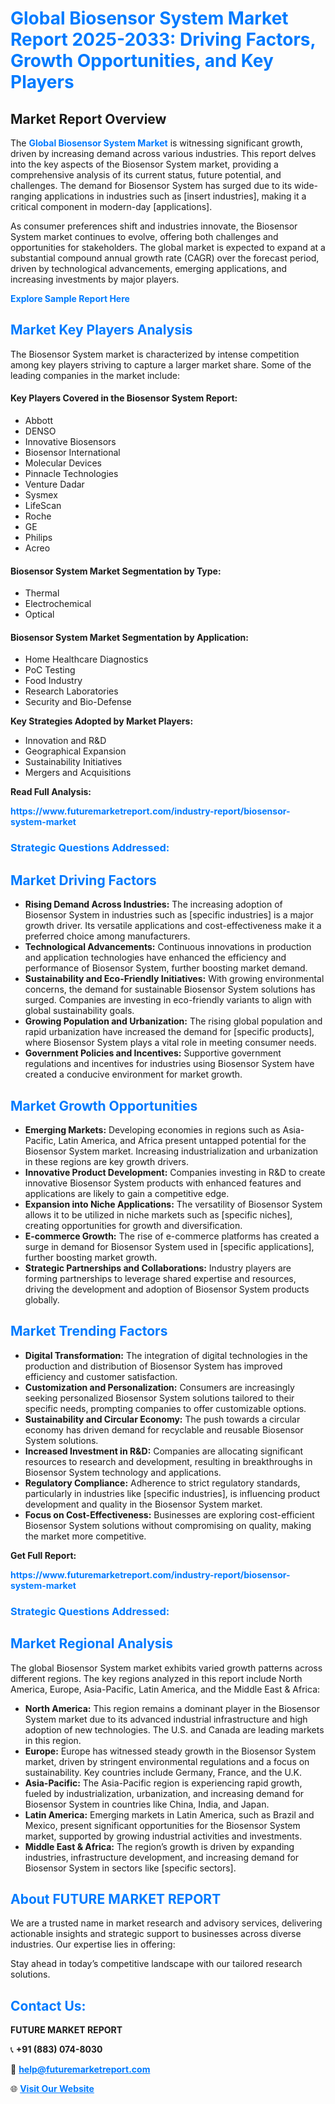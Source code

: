 <h1 style="color: #007BFF;">Global Biosensor System Market Report 2025-2033: Driving Factors, Growth Opportunities, and Key Players</h1>

<section id="overview">
<h2>Market Report Overview</h2>
<p>The <a href="https://www.futuremarketreport.com/industry-report/biosensor-system-market" style="color: #007BFF; text-decoration: none;"><strong>Global Biosensor System Market</strong></a> is witnessing significant growth, driven by increasing demand across various industries. This report delves into the key aspects of the Biosensor System market, providing a comprehensive analysis of its current status, future potential, and challenges. The demand for Biosensor System has surged due to its wide-ranging applications in industries such as [insert industries], making it a critical component in modern-day [applications].</p>
<p>As consumer preferences shift and industries innovate, the Biosensor System market continues to evolve, offering both challenges and opportunities for stakeholders. The global market is expected to expand at a substantial compound annual growth rate (CAGR) over the forecast period, driven by technological advancements, emerging applications, and increasing investments by major players.</p>
</section>

<section id="overview">
<p><a href="https://www.futuremarketreport.com/request-sample/reportId=76626" style="color: #007BFF; text-decoration: none;"><strong>Explore Sample Report Here</strong></a></p>
</section>

<section id="key-players">
<h2 style="color: #007BFF;">Market Key Players Analysis</h2>
<p>The Biosensor System market is characterized by intense competition among key players striving to capture a larger market share. Some of the leading companies in the market include:</p>
<h4>Key Players Covered in the Biosensor System Report:</h4>
<ul><li>Abbott</li><li>DENSO</li><li>Innovative Biosensors</li><li>Biosensor International</li><li>Molecular Devices</li><li>Pinnacle Technologies</li><li>Venture Dadar</li><li>Sysmex</li><li>LifeScan</li><li>Roche</li><li>GE</li><li>Philips</li><li>Acreo</li></ul>
<h4>Biosensor System Market Segmentation by Type:</h4>
<ul><li>Thermal</li><li>Electrochemical</li><li>Optical</li></ul>

<h4>Biosensor System Market Segmentation by Application:</h4>
<ul><li>Home Healthcare Diagnostics</li><li>PoC Testing</li><li>Food Industry</li><li>Research Laboratories</li><li>Security and Bio-Defense</li></ul>
<p><strong>Key Strategies Adopted by Market Players:</strong></p>
<ul>
<li>Innovation and R&D</li>
<li>Geographical Expansion</li>
<li>Sustainability Initiatives</li>
<li>Mergers and Acquisitions</li>
</ul>
</section>

<section>
<p><strong>Read Full Analysis: </strong></p><a href="https://www.futuremarketreport.com/industry-report/biosensor-system-market" style="color: #007BFF; text-decoration: none;"><strong>https://www.futuremarketreport.com/industry-report/biosensor-system-market</strong></a>
<h3 style="color: #007BFF;">Strategic Questions Addressed:</h3>
</section>

<section id="driving-factors">
<h2 style="color: #007BFF;">Market Driving Factors</h2>
<ul>
<li><strong>Rising Demand Across Industries:</strong> The increasing adoption of Biosensor System in industries such as [specific industries] is a major growth driver. Its versatile applications and cost-effectiveness make it a preferred choice among manufacturers.</li>
<li><strong>Technological Advancements:</strong> Continuous innovations in production and application technologies have enhanced the efficiency and performance of Biosensor System, further boosting market demand.</li>
<li><strong>Sustainability and Eco-Friendly Initiatives:</strong> With growing environmental concerns, the demand for sustainable Biosensor System solutions has surged. Companies are investing in eco-friendly variants to align with global sustainability goals.</li>
<li><strong>Growing Population and Urbanization:</strong> The rising global population and rapid urbanization have increased the demand for [specific products], where Biosensor System plays a vital role in meeting consumer needs.</li>
<li><strong>Government Policies and Incentives:</strong> Supportive government regulations and incentives for industries using Biosensor System have created a conducive environment for market growth.</li>
</ul>
</section>

<section id="growth-opportunities">
<h2 style="color: #007BFF;">Market Growth Opportunities</h2>
<ul>
<li><strong>Emerging Markets:</strong> Developing economies in regions such as Asia-Pacific, Latin America, and Africa present untapped potential for the Biosensor System market. Increasing industrialization and urbanization in these regions are key growth drivers.</li>
<li><strong>Innovative Product Development:</strong> Companies investing in R&D to create innovative Biosensor System products with enhanced features and applications are likely to gain a competitive edge.</li>
<li><strong>Expansion into Niche Applications:</strong> The versatility of Biosensor System allows it to be utilized in niche markets such as [specific niches], creating opportunities for growth and diversification.</li>
<li><strong>E-commerce Growth:</strong> The rise of e-commerce platforms has created a surge in demand for Biosensor System used in [specific applications], further boosting market growth.</li>
<li><strong>Strategic Partnerships and Collaborations:</strong> Industry players are forming partnerships to leverage shared expertise and resources, driving the development and adoption of Biosensor System products globally.</li>
</ul>
</section>

<section id="trending-factors">
<h2 style="color: #007BFF;">Market Trending Factors</h2>
<ul>
<li><strong>Digital Transformation:</strong> The integration of digital technologies in the production and distribution of Biosensor System has improved efficiency and customer satisfaction.</li>
<li><strong>Customization and Personalization:</strong> Consumers are increasingly seeking personalized Biosensor System solutions tailored to their specific needs, prompting companies to offer customizable options.</li>
<li><strong>Sustainability and Circular Economy:</strong> The push towards a circular economy has driven demand for recyclable and reusable Biosensor System solutions.</li>
<li><strong>Increased Investment in R&D:</strong> Companies are allocating significant resources to research and development, resulting in breakthroughs in Biosensor System technology and applications.</li>
<li><strong>Regulatory Compliance:</strong> Adherence to strict regulatory standards, particularly in industries like [specific industries], is influencing product development and quality in the Biosensor System market.</li>
<li><strong>Focus on Cost-Effectiveness:</strong> Businesses are exploring cost-efficient Biosensor System solutions without compromising on quality, making the market more competitive.</li>
</ul>
</section>

<section>
<p><strong>Get Full Report: </strong></p><a href="https://www.futuremarketreport.com/industry-report/biosensor-system-market" style="color: #007BFF; text-decoration: none;"><strong>https://www.futuremarketreport.com/industry-report/biosensor-system-market</strong></a>
<h3 style="color: #007BFF;">Strategic Questions Addressed:</h3>
</section>


<section id="regional-analysis">
<h2 style="color: #007BFF;">Market Regional Analysis</h2>
<p>The global Biosensor System market exhibits varied growth patterns across different regions. The key regions analyzed in this report include North America, Europe, Asia-Pacific, Latin America, and the Middle East & Africa:</p>
<ul>
<li><strong>North America:</strong> This region remains a dominant player in the Biosensor System market due to its advanced industrial infrastructure and high adoption of new technologies. The U.S. and Canada are leading markets in this region.</li>
<li><strong>Europe:</strong> Europe has witnessed steady growth in the Biosensor System market, driven by stringent environmental regulations and a focus on sustainability. Key countries include Germany, France, and the U.K.</li>
<li><strong>Asia-Pacific:</strong> The Asia-Pacific region is experiencing rapid growth, fueled by industrialization, urbanization, and increasing demand for Biosensor System in countries like China, India, and Japan.</li>
<li><strong>Latin America:</strong> Emerging markets in Latin America, such as Brazil and Mexico, present significant opportunities for the Biosensor System market, supported by growing industrial activities and investments.</li>
<li><strong>Middle East & Africa:</strong> The region’s growth is driven by expanding industries, infrastructure development, and increasing demand for Biosensor System in sectors like [specific sectors].</li>
</ul>
</section>

<footer>
<h2 style="color: #007BFF;">About FUTURE MARKET REPORT</h2>
<p>We are a trusted name in market research and advisory services, delivering actionable insights and strategic support to businesses across diverse industries. Our expertise lies in offering:</p>

<p>Stay ahead in today’s competitive landscape with our tailored research solutions.</p>

<h2 style="color: #007BFF;">Contact Us:</h2>
<p><strong>FUTURE MARKET REPORT</strong></p>
<p>📞 <strong>+91 (883) 074-8030</strong></p>
<p>📧 <strong><a href="mailto:help@futuremarketreport.com" style="color: #007BFF;">help@futuremarketreport.com</a></strong></p>
<p>🌐 <strong><a href="https://www.futuremarketreport.com/" style="color: #007BFF;">Visit Our Website</a></strong></p>
</footer>